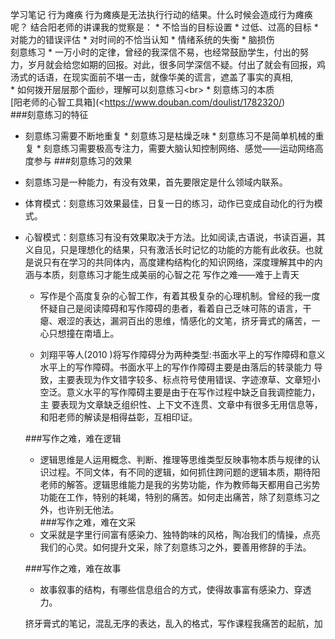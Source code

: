 学习笔记
行为瘫痪
    行为瘫痪是无法执行行动的结果。什么时候会造成行为瘫痪呢？
结合阳老师的讲课我的觉察是：
    * 不恰当的目标设置
    * 过低、过高的目标
    * 对能力的错误评估
    * 对时间的不恰当认知
    * 情绪系统的失衡
    * 脑损伤<br>
刻意练习
    *  一万小时的定律，曾经的我深信不易，也经常鼓励学生，付出的努力，岁月就会给您如期的回报。对此，很多同学深信不疑。付出了就会有回报，鸡汤式的话语，在现实面前不堪一击，就像华美的谎言，遮盖了事实的真相,<br>
    *  如何拨开层层那个面纱，理解可以刻意练习\<br>
    *  刻意练习的本质<br>
    [阳老师的心智工具箱](<https://www.douban.com/doulist/1782320/)<br>
###刻意练习的特征
* 刻意练习需要不断地重复 * 刻意练习是枯燥乏味 * 刻意练习不是简单机械的重复 * 刻意练习需要极高专注力，需要大脑认知控制网络、感觉——运动网络高度参与
###刻意练习的效果
* 刻意练习是一种能力，有没有效果，首先要限定是什么领域内联系。
* 体育模式：刻意练习效果最佳，日复一日的练习，动作已变成自动化的行为模式。
* 心智模式：刻意练习有没有效果取决于方法。比如阅读,古语说，书读百遍，其义自见，只是理想化的结果，只有激活长时记忆的功能的方能有此收获。也就是说只有在学习的共同体内，高度建构结构化的知识网络，深度理解其中的内涵与本质，刻意练习才能生成美丽的心智之花
写作之难——难于上青天
    * 写作是个高度复杂的心智工作，有着其极复杂的心理机制。曾经的我一度怀疑自己是阅读障碍和写作障碍的患者，看着自己乏味可陈的语言，干瘪、艰涩的表达，漏洞百出的思维，情感化的文笔，挤牙膏式的痛苦，一心只想撞在南墙上。<br>

    *  刘翔平等人(2010 )将写作障碍分为两种类型:书面水平上的写作障碍和意义水平上的写作障碍。书面水平上的写作作障碍主要是由落后的转录能力 导致，主要表现为作文错字较多、标点符号使用错误、字迹潦草、文章短小空泛。意义水平的写作障碍主要是由于在写作过程中缺乏自我调控能力，主 要表现为文章缺乏组织性、上下文不连贯、文章中有很多无用信息等，和阳老师的解读是相得益彰，互相印证。<br>

    ###写作之难，难在逻辑
    * 逻辑思维是人运用概念、判断、推理等思维类型反映事物本质与规律的认识过程。不同文体，有不同的逻辑，如何抓住跨问题的逻辑本质，期待阳老师的解答。逻辑思维能力是我的劣势功能，作为教师每天都用自己劣势功能在工作，特别的耗竭，特别的痛苦。如何走出痛苦，除了刻意练习之外，也许别无他法。<br>
    ###写作之难，难在文采
    * 文采就是字里行间富有感染力、独特韵味的风格，陶冶我们的情操，点亮我们的心灵。如何提升文采，除了刻意练习之外，要善用修辞的手法。<br>

    ###写作之难，难在故事
    * 故事叙事的结构，有哪些信息组合的方式，使得故事富有感染力、穿透力。

    挤牙膏式的笔记，混乱无序的表达，乱入的格式，写作课程我痛苦的起航，加
